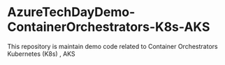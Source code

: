 # AzureTechDayDemo-ContainerOrchestrators-K8s-AKS
This repository is maintain demo code related to Container Orchestrators  Kubernetes (K8s) , AKS
